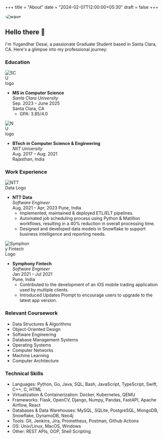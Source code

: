 +++
title = "About"
date = "2024-02-07T12:00:00+05:30"
draft = false
+++
<!-- round profile avatar -->
<img src="/wave.jpg" alt="wave" style="border-radius: 100%; max-width: 25%; align-self: right; margin-right: 10px;">

## Hello there 👋

I'm Yugandhar Desai, a passionate Graduate Student based in Santa Clara, CA. Here's a glimpse into my professional journey:

### Education
<img src="/SCU.png" alt="SCU logo" position="left" style="max-width: 8%;" >

- **MS in Computer Science**  
  *Santa Clara University*  
  Sep. 2023 – June 2025  
  Santa Clara, CA
  - GPA: 3.85/4.0

<img src="/NU-logo.png" alt="NU logo" position="left" style="max-width: 7%;">

- **BTech in Computer Science & Engineering**  
  *NIIT University*  
  Aug. 2017 – Aug. 2021  
  Rajasthan, India

### Work Experience
<img src="/ntt-data.png" alt="NTT Data Logo" position="left" style="border-radius: 2px; max-width: 14%;">

- **NTT Data**  
  *Software Engineer*  
  Aug, 2021 – Apr, 2023
  Pune, India  
  - Implemented, maintained & deployed ETL/ELT pipelines.
  - Automated job scheduling process using Python & Matillion workflows, resulting in a 40% reduction in overall processing time.
  - Designed and developed data models in Snowflake to support business intelligence and reporting needs.

<img src="/symphony-fintech.png" alt="Symphony Fintech Logo" position="left" style="border-radius: 2px; max-width: 16%;">

- **Symphony Fintech**  
 *Software Engineer*  
  Jan 2021 – Jul 2021  
  Pune, India  
  - Contributed to the development of an iOS mobile trading application used by multiple clients.
  - Introduced Updates Prompt to encourage users to upgrade to the latest app version.


### Relevant Coursework
- Data Structures & Algorithms
- Object-Oriented Design
- Software Engineering
- Database Management Systems
- Operating Systems
- Computer Networks
- Machine Learning
- Computer Architecture

### Technical Skills
- Languages: Python, Go, Java, SQL, Bash, JavaScript, TypeScript, Swift, C++, C, HTML
- Virtualization & Containerization: Docker, Kubernetes, QEMU
- Frameworks: Flask, OpenCV, Django, Numpy, Pandas, FastAPI, Apache Airflow, React
- Databases & Data Warehouses: MySQL, SQLite, PostgreSQL, MongoDB, Snowflake, DynamoDB, Neo4j
- Tools: Git, Jenkins, Jira, Prometheus, Postman, Github Actions
- OS: Unix/Linux, MacOS, Windows
- Other: REST APIs, OOP, Shell Scripting




